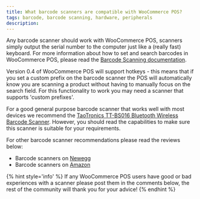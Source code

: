 ```yaml
---
title: What barcode scanners are compatible with WooCommerce POS?
tags: barcode, barcode scanning, hardware, peripherals
description: 
---
```


Any barcode scanner should work with WooCommerce POS, scanners simply output the serial number to the computer just like a (really fast) keyboard. For more information about how to set and search barcodes in WooCommerce POS, please read the [Barcode Scanning documentation](http://wcpos.com/docs/barcode-scanning/). 

Version 0.4 of WooCommerce POS will support hotkeys - this means that if you set a custom prefix on the barcode scanner the POS will automatically know you are scanning a product without having to manually focus on the search field. For this functionality to work you may need a scanner that supports 'custom prefixes'. 

For a good general purpose barcode scanner that works well with most devices we recommend the [TaoTronics TT-BS016 Bluetooth Wireless Barcode Scanner](http://www.newegg.com/Product/Product.aspx?Item=0N6-0004-00014). However, you should read the capabilities to make sure this scanner is suitable for your requirements. 

For other barcode scanner recommendations please read the reviews below:

*   Barcode scanners on [Newegg](http://www.newegg.com/Barcode-Scanner/SubCategory/ID-583?Order=RATING)
*   Barcode scanners on [Amazon](http://amzn.to/1psdAXr)

{% hint style='info' %}
If any WooCommerce POS users have good or bad experiences with a scanner please post them in the comments below, the rest of the community will thank you for your advice!
{% endhint %}